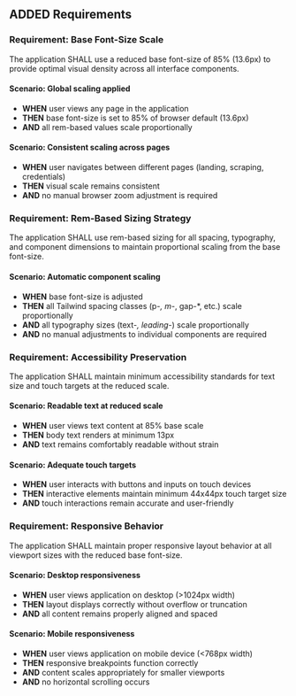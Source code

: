 ## ADDED Requirements

### Requirement: Base Font-Size Scale
The application SHALL use a reduced base font-size of 85% (13.6px) to provide optimal visual density across all interface components.

#### Scenario: Global scaling applied
- **WHEN** user views any page in the application
- **THEN** base font-size is set to 85% of browser default (13.6px)
- **AND** all rem-based values scale proportionally

#### Scenario: Consistent scaling across pages
- **WHEN** user navigates between different pages (landing, scraping, credentials)
- **THEN** visual scale remains consistent
- **AND** no manual browser zoom adjustment is required

### Requirement: Rem-Based Sizing Strategy
The application SHALL use rem-based sizing for all spacing, typography, and component dimensions to maintain proportional scaling from the base font-size.

#### Scenario: Automatic component scaling
- **WHEN** base font-size is adjusted
- **THEN** all Tailwind spacing classes (p-*, m-*, gap-*, etc.) scale proportionally
- **AND** all typography sizes (text-*, leading-*) scale proportionally
- **AND** no manual adjustments to individual components are required

### Requirement: Accessibility Preservation
The application SHALL maintain minimum accessibility standards for text size and touch targets at the reduced scale.

#### Scenario: Readable text at reduced scale
- **WHEN** user views text content at 85% base scale
- **THEN** body text renders at minimum 13px
- **AND** text remains comfortably readable without strain

#### Scenario: Adequate touch targets
- **WHEN** user interacts with buttons and inputs on touch devices
- **THEN** interactive elements maintain minimum 44x44px touch target size
- **AND** touch interactions remain accurate and user-friendly

### Requirement: Responsive Behavior
The application SHALL maintain proper responsive layout behavior at all viewport sizes with the reduced base font-size.

#### Scenario: Desktop responsiveness
- **WHEN** user views application on desktop (>1024px width)
- **THEN** layout displays correctly without overflow or truncation
- **AND** all content remains properly aligned and spaced

#### Scenario: Mobile responsiveness
- **WHEN** user views application on mobile device (<768px width)
- **THEN** responsive breakpoints function correctly
- **AND** content scales appropriately for smaller viewports
- **AND** no horizontal scrolling occurs
